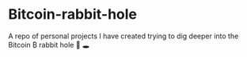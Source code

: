 # Bitcoin-rabbit-hole
A repo of personal projects I have created trying to dig deeper into the Bitcoin ₿ rabbit hole 🐇 :hole:
